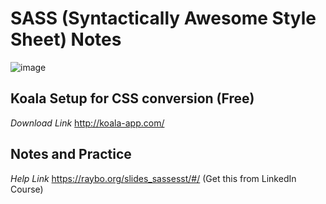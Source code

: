 # SASS (Syntactically Awesome Style Sheet) Notes 
![image](https://github.com/user-attachments/assets/1b72efff-9806-4aa3-8a60-518941ab8fcc)

## Koala Setup for CSS conversion (Free)
*Download Link*  http://koala-app.com/
## Notes and Practice
*Help Link* https://raybo.org/slides_sassesst/#/   (Get this from LinkedIn Course)

